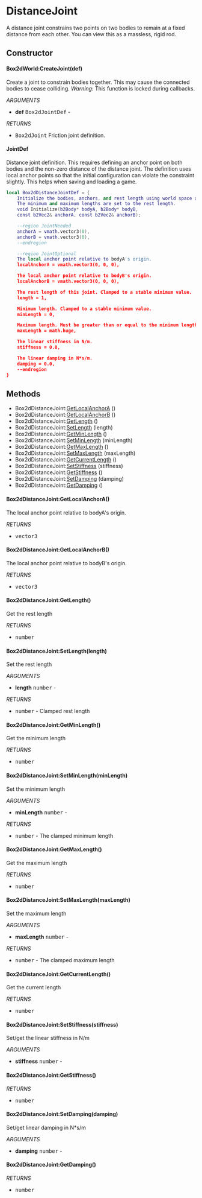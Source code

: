 # DistanceJoint
A distance joint constrains two points on two bodies to remain at a fixed
distance from each other. You can view this as a massless, rigid rod.

## Constructor

#### Box2dWorld:CreateJoint(def)
Create a joint to constrain bodies together.
This may cause the connected bodies to cease colliding.
_Warning:_ This function is locked during callbacks.

_ARGUMENTS_
* __def__ <kbd>Box2dJointDef</kbd> -

_RETURNS_
* <kbd>Box2dJoint</kbd>
Friction joint definition.

#### JointDef
Distance joint definition. This requires defining an anchor point on both
bodies and the non-zero distance of the distance joint. The definition uses
local anchor points so that the initial configuration can violate the
constraint slightly. This helps when saving and loading a game.

```lua
local Box2dDistanceJointDef = {
    Initialize the bodies, anchors, and rest length using world space anchors.
    The minimum and maximum lengths are set to the rest length.
    void Initialize(b2Body* bodyA, b2Body* bodyB,
    const b2Vec2& anchorA, const b2Vec2& anchorB);

    --region JointNeeded
    anchorA = vmath.vector3(0),
    anchorB = vmath.vector3(0),
    --endregion

    --region JointOptional
    The local anchor point relative to bodyA's origin.
    localAnchorA = vmath.vector3(0, 0, 0),

    The local anchor point relative to bodyB's origin.
    localAnchorB = vmath.vector3(0, 0, 0),

    The rest length of this joint. Clamped to a stable minimum value.
    length = 1,

    Minimum length. Clamped to a stable minimum value.
    minLength = 0,

    Maximum length. Must be greater than or equal to the minimum length.
    maxLength = math.huge,

    The linear stiffness in N/m.
    stiffness = 0.0,

    The linear damping in N*s/m.
    damping = 0.0,
    --endregion
}
```

## Methods

* Box2dDistanceJoint:[GetLocalAnchorA](#box2ddistancejointgetlocalanchora) ()
* Box2dDistanceJoint:[GetLocalAnchorB](#box2ddistancejointgetlocalanchorb) ()
* Box2dDistanceJoint:[GetLength](#box2ddistancejointgetlength) ()
* Box2dDistanceJoint:[SetLength](#box2ddistancejointsetlengthlength) (length)
* Box2dDistanceJoint:[GetMinLength](#box2ddistancejointgetminlength) ()
* Box2dDistanceJoint:[SetMinLength](#box2ddistancejointsetminlengthminlength) (minLength)
* Box2dDistanceJoint:[GetMaxLength](#box2ddistancejointgetmaxlength) ()
* Box2dDistanceJoint:[SetMaxLength](#box2ddistancejointsetmaxlengthmaxlength) (maxLength)
* Box2dDistanceJoint:[GetCurrentLength](#box2ddistancejointgetcurrentlength) ()
* Box2dDistanceJoint:[SetStiffness](#box2ddistancejointsetstiffnessstiffness) (stiffness)
* Box2dDistanceJoint:[GetStiffness](#box2ddistancejointgetstiffness) ()
* Box2dDistanceJoint:[SetDamping](#box2ddistancejointsetdampingdamping) (damping)
* Box2dDistanceJoint:[GetDamping](#box2ddistancejointgetdamping) ()

#### Box2dDistanceJoint:GetLocalAnchorA()
The local anchor point relative to bodyA's origin.

_RETURNS_
* <kbd>vector3</kbd>

#### Box2dDistanceJoint:GetLocalAnchorB()
The local anchor point relative to bodyB's origin.

_RETURNS_
* <kbd>vector3</kbd>

#### Box2dDistanceJoint:GetLength()
Get the rest length

_RETURNS_
* <kbd>number</kbd>

#### Box2dDistanceJoint:SetLength(length)
Set the rest length

_ARGUMENTS_
* __length__ <kbd>number</kbd> -

_RETURNS_
* <kbd>number</kbd> - Clamped rest length

#### Box2dDistanceJoint:GetMinLength()
Get the minimum length

_RETURNS_
* <kbd>number</kbd>

#### Box2dDistanceJoint:SetMinLength(minLength)
Set the minimum length

_ARGUMENTS_
* __minLength__ <kbd>number</kbd> -

_RETURNS_
* <kbd>number</kbd> - The clamped minimum length

#### Box2dDistanceJoint:GetMaxLength()
Get the maximum length

_RETURNS_
* <kbd>number</kbd>

#### Box2dDistanceJoint:SetMaxLength(maxLength)
Set the maximum length

_ARGUMENTS_
* __maxLength__ <kbd>number</kbd> -

_RETURNS_
* <kbd>number</kbd> - The clamped maximum length

#### Box2dDistanceJoint:GetCurrentLength()
Get the current length

_RETURNS_
* <kbd>number</kbd>

#### Box2dDistanceJoint:SetStiffness(stiffness)
Set/get the linear stiffness in N/m

_ARGUMENTS_
* __stiffness__ <kbd>number</kbd> -

#### Box2dDistanceJoint:GetStiffness()

_RETURNS_
* <kbd>number</kbd>

#### Box2dDistanceJoint:SetDamping(damping)
Set/get linear damping in N*s/m

_ARGUMENTS_
* __damping__ <kbd>number</kbd> -

#### Box2dDistanceJoint:GetDamping()

_RETURNS_
* <kbd>number</kbd>
